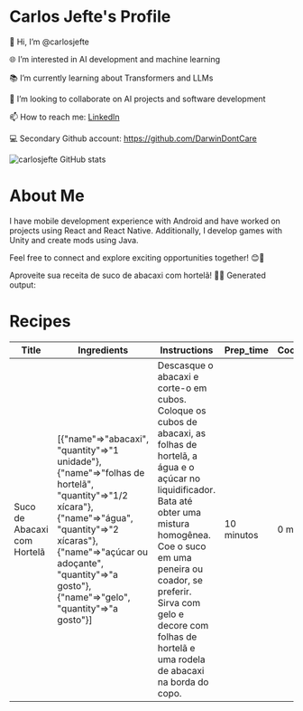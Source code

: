 # Carlos Jefte's Profile
 👋 Hi, I’m @carlosjefte
 
 🌐 I’m interested in AI development and machine learning
 
 📚 I’m currently learning about Transformers and LLMs
 
 🤝 I’m looking to collaborate on AI projects and software development
 
 📫 How to reach me: [LinkedIn](https://www.linkedin.com/in/carlos-jefte/)

 💻 Secondary Github account: https://github.com/DarwinDontCare
 

![carlosjefte GitHub stats](https://github-readme-stats.vercel.app/api?username=carlosjefte&show_icons=true&theme=radical)
 

# About Me
I have mobile development experience with Android and have worked on projects using React and React Native. Additionally, I develop games with Unity and create mods using Java.

Feel free to connect and explore exciting opportunities together! 😊🚀

Aproveite sua receita de suco de abacaxi com hortelã! 🍍🌿
Generated output:
# Recipes

| Title | Ingredients | Instructions | Prep_time | Cooking_time | Servings |
| ----- | ----- | ----- | ----- | ----- | ----- |
| Suco de Abacaxi com Hortelã | [{\"name\"=>\"abacaxi\", \"quantity\"=>\"1 unidade\"}, {\"name\"=>\"folhas de hortelã\", \"quantity\"=>\"1/2 xícara\"}, {\"name\"=>\"água\", \"quantity\"=>\"2 xícaras\"}, {\"name\"=>\"açúcar ou adoçante\", \"quantity\"=>\"a gosto\"}, {\"name\"=>\"gelo\", \"quantity\"=>\"a gosto\"}] | Descasque o abacaxi e corte-o em cubos. Coloque os cubos de abacaxi, as folhas de hortelã, a água e o açúcar no liquidificador. Bata até obter uma mistura homogênea. Coe o suco em uma peneira ou coador, se preferir. Sirva com gelo e decore com folhas de hortelã e uma rodela de abacaxi na borda do copo. | 10 minutos | 0 minutos | 4 porções |


